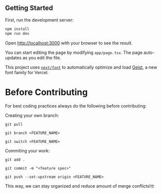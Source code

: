 ## Getting Started

First, run the development server:

```bash
npm install
npm run dev
```

Open [http://localhost:3000](http://localhost:3000) with your browser to see the result.

You can start editing the page by modifying `app/page.tsx`. The page auto-updates as you edit the file.

This project uses [`next/font`](https://nextjs.org/docs/app/building-your-application/optimizing/fonts) to automatically optimize and load [Geist](https://vercel.com/font), a new font family for Vercel.

# Before Contributing

For best coding practices always do the following before contributing:

Creating your own branch:

```
git pull

git branch <FEATURE_NAME>

git switch <FEATURE_NAME>
```

Commiting your work:

```
git add .

git commit -m "<feature spec>"

git push --set-upstream origin <FEATURE_NAME>
```

This way, we can stay organized and reduce amount of merge conflicts!🤓







